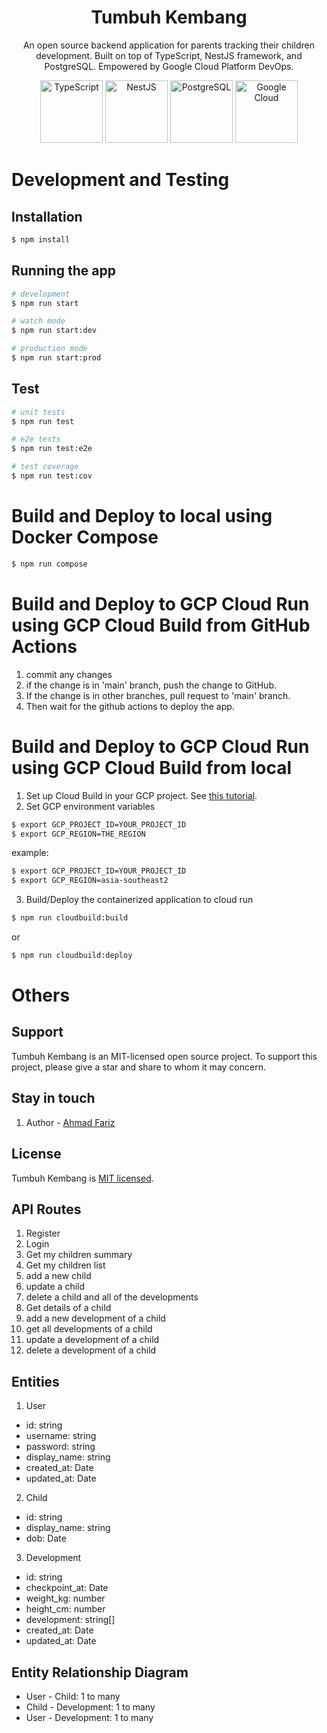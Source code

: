 <h1 align="center"> Tumbuh Kembang </h1>
<p align="center">
  An open source backend application for parents tracking their children development. Built on top of TypeScript, NestJS framework, and PostgreSQL. Empowered by Google Cloud Platform DevOps.
</p>
<p align="center">
  <img src="https://upload.wikimedia.org/wikipedia/commons/thumb/4/4c/Typescript_logo_2020.svg/2048px-Typescript_logo_2020.svg.png" width="100" alt="TypeScript" />
  <img src="https://nestjs.com/img/logo-small.svg" width="100" alt="NestJS" />
  <img src="https://hub.docker.com/api/media/repos_logo/v1/library%2Fpostgres" width="100" alt="PostgreSQL" />
  <img src="https://static-00.iconduck.com/assets.00/google-cloud-icon-512x412-8rnz6wkz.png" width="100" alt="Google Cloud" />
</p>

# Development and Testing
## Installation

```bash
$ npm install
```

## Running the app

```bash
# development
$ npm run start

# watch mode
$ npm run start:dev

# production mode
$ npm run start:prod
```

## Test

```bash
# unit tests
$ npm run test

# e2e tests
$ npm run test:e2e

# test coverage
$ npm run test:cov
```

# Build and Deploy to local using Docker Compose
```bash
$ npm run compose
```

# Build and Deploy to GCP Cloud Run using GCP Cloud Build from GitHub Actions
1. commit any changes
2. if the change is in 'main' branch, push the change to GitHub.
3. If the change is in other branches, pull request to 'main' branch.
4. Then wait for the github actions to deploy the app.

# Build and Deploy to GCP Cloud Run using GCP Cloud Build from local
1. Set up Cloud Build in your GCP project. See [this tutorial](https://cloud.google.com/build/docs/set-up).
2. Set GCP environment variables
```bash
$ export GCP_PROJECT_ID=YOUR_PROJECT_ID
$ export GCP_REGION=THE_REGION
```

example:
```bash
$ export GCP_PROJECT_ID=YOUR_PROJECT_ID
$ export GCP_REGION=asia-southeast2
```
3. Build/Deploy the containerized application to cloud run 
```bash
$ npm run cloudbuild:build
```
or
```bash
$ npm run cloudbuild:deploy
```

# Others

## Support

Tumbuh Kembang is an MIT-licensed open source project. To support this project, please give a star and share to whom it may concern.

## Stay in touch

1. Author - [Ahmad Fariz](https://www.lassodev.com)

## License

Tumbuh Kembang is [MIT licensed](LICENSE).

## API Routes
1. Register
2. Login
3. Get my children summary
4. Get my children list
5. add a new child
6. update a child
7. delete a child and all of the developments
8. Get details of a child 
9. add a new development of a child
10. get all developments of a child
11. update a development of a child
12. delete a development of a child

## Entities
1. User
- id: string
- username: string
- password: string
- display_name: string
- created_at: Date
- updated_at: Date

2. Child
- id: string
- display_name: string
- dob: Date

3. Development
- id: string
- checkpoint_at: Date
- weight_kg: number
- height_cm: number
- development: string[]
- created_at: Date
- updated_at: Date

## Entity Relationship Diagram
- User - Child: 1 to many
- Child - Development: 1 to many
- User - Development: 1 to many
